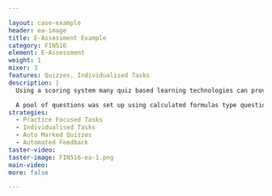 ```yaml
---

layout: case-example
header: ea-image
title: E-Assessment Example
category: FIN516
element: E-Assessment
weight: 1
mixer: 3
features: Quizzes, Individualised Tasks
description: |
  Using a scoring system many quiz based learning technologies can provide auto-marking and automated feedback. The use of scoring can help motivate students as it introduces an element of competition, whether it is with themselves or with others. The element of competition encourages multiple attempts to achieve mastery. There is also the reduction of anxiety as the students get to play with the tools, environment and practice the types of questions that they will have in their summative assessments.

  A pool of questions was set up using calculated formulas type questions. Each question in the pool has placeholders that can be substituted, which allows for an exponential number of question variations for students to practice. Question sets were then created in the tests to draw from these pools of calculated questions, so any attempt would result in individualised practice focused tasks.
strategies:
  - Practice Focused Tasks
  - Individualised Tasks
  - Auto Marked Quizzes
  - Automated Feedback
taster-video:
taster-image: FIN516-ea-1.png
main-video:
more: false

---
```

